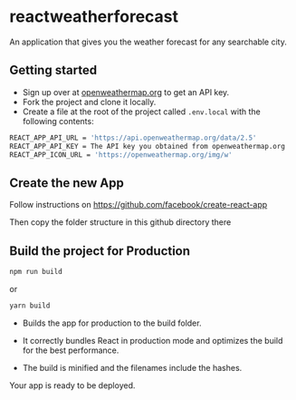 # reactweatherforecast
An application that gives you the weather forecast for any searchable city.

## Getting started

- Sign up over at [openweathermap.org](https://openweathermap.org/appid) to get an API key.
- Fork the project and clone it locally.
- Create a file at the root of the project called `.env.local` with the following contents:

```sh
REACT_APP_API_URL = 'https://api.openweathermap.org/data/2.5'
REACT_APP_API_KEY = The API key you obtained from openweathermap.org
REACT_APP_ICON_URL = 'https://openweathermap.org/img/w'
```
## Create the new App

Follow instructions on https://github.com/facebook/create-react-app

Then copy the folder structure in this github directory there

## Build the project for Production

```sh
npm run build
```

or

```sh
yarn build
```

- Builds the app for production to the build folder.

- It correctly bundles React in production mode and optimizes the build for the best performance.

- The build is minified and the filenames include the hashes.

Your app is ready to be deployed.
